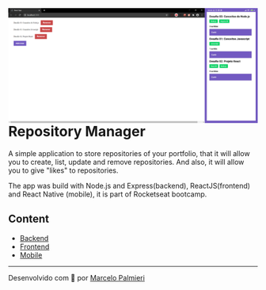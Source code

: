 <div align="center">
   <img style="float: left;" src=".github/screen.png"/>
</div>


# Repository Manager
A simple application to store repositories of your portfolio, that it will allow you to create, list, update and remove repositories. And also, it will allow you to give "likes" to repositories.

The app was build with Node.js and Express(backend), ReactJS(frontend) and React Native (mobile), it is part of Rocketseat bootcamp.

## Content
- [Backend](./backend) 
- [Frontend](./frontend)
- [Mobile](./mobile)

---
Desenvolvido com :purple_heart: por [Marcelo Palmieri](https://www.linkedin.com/in/marcelo-palmieri)